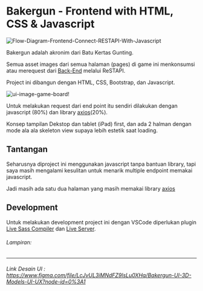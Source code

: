 # Bakergun - Frontend with HTML, CSS & Javascript

![Flow-Diagram-Frontend-Connect-RESTAPI-With-Javascript](https://res.cloudinary.com/dsv9w1ey3/image/upload/v1600701363/github-images/flow-diagram-frontend-connect-restapi-with-js_y89pgw.png)

Bakergun adalah akronim dari Batu Kertas Gunting.

Semua asset images dari semua halaman (pages) di game ini menkonsumsi atau merequest dari [Back-End](https://github.com/sanengineer/bakergun-backend) melalui ReSTAPI.

Project ini dibangun dengan HTML, CSS, Bootstrap, dan Javascript.

![ui-image-game-board!](https://res.cloudinary.com/dsv9w1ey3/image/upload/v1600701361/github-images/bakergun-ui-design_seshio.gif)

Untuk melakukan request dari end point itu sendiri dilakukan dengan javascript (80%) dan library [axios](https://github.com/axios)(20%).

Konsep tampilan Dekstop dan tablet (iPad) first, dan ada 2 halman dengan mode ala ala skeleton view supaya lebih estetik saat loading.

## Tantangan

Seharusnya diproject ini menggunakan javascript tanpa bantuan library, tapi saya masih mengalami kesulitan untuk menarik multiple endpoint memakai javascript.

Jadi masih ada satu dua halaman yang masih memakai library [axios](https://github.com/axios)

## Development

Untuk melakukan development project ini dengan VSCode diperlukan plugin [Live Sass Compiler](https://marketplace.visualstudio.com/items?itemName=ritwickdey.live-sass) dan [Live Server](https://marketplace.visualstudio.com/items?itemName=ritwickdey.LiveServer).

###### Lampiran:

---

###### Link Desain UI : https://www.figma.com/file/LcJvUL3iMNdFZ9lsLu0XHq/Bakergun-UI-3D-Models-UI-UX?node-id=0%3A1
